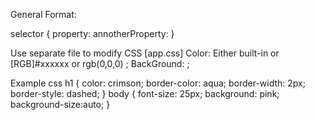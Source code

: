 General Format:

selector {
	property:
	annotherProperty:
}

Use separate file to modify CSS [app.css]
Color:	Either built-in or [RGB]#xxxxxx or rgb(0,0,0)	;
BackGround:									;







Example css
h1 {
    color: crimson;
    border-color: aqua;
    border-width: 2px;
    border-style: dashed;
}
body
{
    font-size: 25px;
    background: pink;
    background-size:auto;
}




